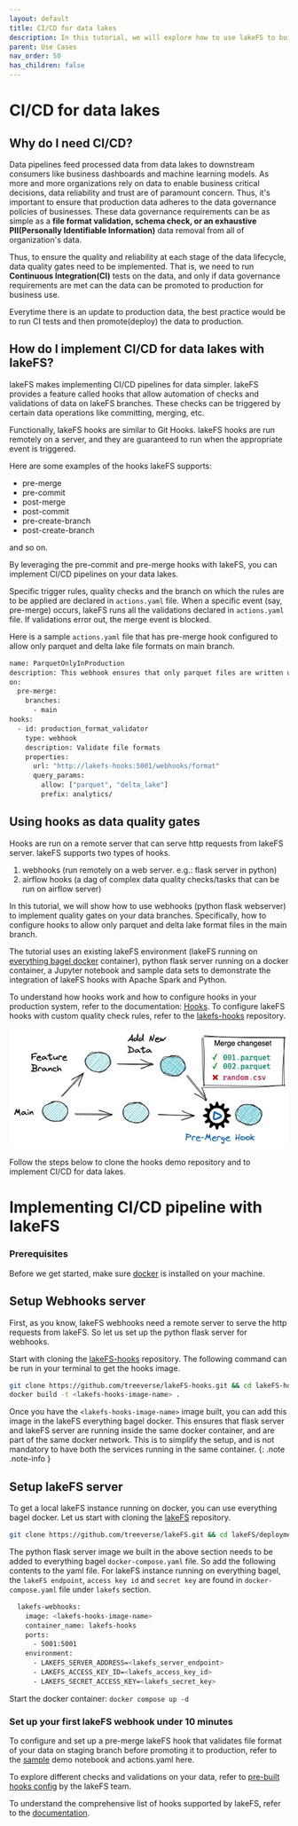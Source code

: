 ```yaml
---
layout: default 
title: CI/CD for data lakes
description: In this tutorial, we will explore how to use lakeFS to build a CI/CD pipeline for data lakes.
parent: Use Cases
nav_order: 50
has_children: false
---
```


# CI/CD for data lakes

## Why do I need CI/CD?

Data pipelines feed processed data from data lakes to downstream consumers like business dashboards and machine learning models. As more and more organizations rely on data to enable business critical decisions, data reliability and trust are of paramount concern. Thus, it's important to ensure that production data adheres to the data governance policies of businesses. These data governance requirements can be as simple as a **file format validation, schema check, or an exhaustive PII(Personally Identifiable Information)** data removal from all of organization's data. 

Thus, to ensure the quality and reliability at each stage of the data lifecycle, data quality gates need to be implemented. That is, we need to run **Continuous Integration(CI)** tests on the data, and only if data governance requirements are met can the data can be promoted to production for business use. 

Everytime there is an update to production data, the best practice would be to run CI tests and then promote(deploy) the data to production. 

## How do I implement CI/CD for data lakes with lakeFS?

lakeFS makes implementing CI/CD pipelines for data simpler. lakeFS provides a feature called hooks that allow automation of checks and validations of data on lakeFS branches. These checks can be triggered by certain data operations like committing, merging, etc. 

Functionally, lakeFS hooks are similar to Git Hooks. lakeFS hooks are run remotely on a server, and they are guaranteed to run when the appropriate event is triggered.

Here are some examples of the hooks lakeFS supports:
* pre-merge
* pre-commit
* post-merge
* post-commit
* pre-create-branch
* post-create-branch

and so on.

By leveraging the pre-commit and pre-merge hooks with lakeFS, you can implement CI/CD pipelines on your data lakes.

Specific trigger rules, quality checks and the branch on which the rules are to be applied are declared in `actions.yaml` file. When a specific event (say, pre-merge) occurs, lakeFS runs all the validations declared in `actions.yaml` file. If validations error out, the merge event is blocked.

Here is a sample `actions.yaml` file that has pre-merge hook configured to allow only parquet and delta lake file formats on main branch.

```bash
name: ParquetOnlyInProduction
description: This webhook ensures that only parquet files are written under production/
on:
  pre-merge:
    branches:
      - main
hooks:
  - id: production_format_validator
    type: webhook
    description: Validate file formats
    properties:
      url: "http://lakefs-hooks:5001/webhooks/format"
      query_params:
        allow: ["parquet", "delta_lake"]
        prefix: analytics/
```

## Using hooks as data quality gates

Hooks are run on a remote server that can serve http requests from lakeFS server. lakeFS supports two types of hooks.
1. webhooks (run remotely on a web server. e.g.: flask server in python) 
2. airflow hooks (a dag of complex data quality checks/tasks that can be run on airflow server) 

In this tutorial, we will show how to use webhooks (python flask webserver) to implement quality gates on your data branches. Specifically, how to configure hooks to allow only parquet and delta lake format files in the main branch.

The tutorial uses an existing lakeFS environment (lakeFS running on [everything bagel docker](https://lakefs.io/the-docker-everything-bagel-spin-up-a-local-data-stack/) container), python flask server running on a docker container, a Jupyter notebook and sample data sets to demonstrate the integration of lakeFS hooks with Apache Spark and Python. 

To understand how hooks work and how to configure hooks in your production system, refer to the documentation: [Hooks](../setup/hooks.md). To configure lakeFS hooks with custom quality check rules, refer to the [lakefs-hooks](https://github.com/treeverse/lakeFS-hooks) repository.

![lakeFS hooks - Promotion workflow](../assets/img/promotion_workflow.png)

Follow the steps below to clone the hooks demo repository and to implement CI/CD for data lakes.

# Implementing CI/CD pipeline with lakeFS
### Prerequisites

Before we get started, make sure [docker](https://docs.docker.com/engine/install/) is installed on your machine.

## Setup Webhooks server

First, as you know, lakeFS webhooks need a remote server to serve the http requests from lakeFS. So let us set up the python flask server for webhooks.

Start with cloning the [lakeFS-hooks](https://github.com/treeverse/lakeFS-hooks) repository. The following command can be run in your terminal to get the hooks image.

```bash
git clone https://github.com/treeverse/lakeFS-hooks.git && cd lakeFS-hooks/
docker build -t <lakefs-hooks-image-name> .
```
Once you have the `<lakefs-hooks-image-name>` image built, you can add this image in the lakeFS everything bagel docker. This ensures that flask server and lakeFS server are running inside the same docker container, and are part of the same docker network. This is to simplify the setup, and is not mandatory to have both the services running in the same container.
{: .note .note-info }

## Setup lakeFS server

To get a local lakeFS instance running on docker, you can use everything bagel docker. Let us start with cloning the [lakeFS](https://github.com/treeverse/lakeFS) repository.

```bash
git clone https://github.com/treeverse/lakeFS.git && cd lakeFS/deployments/compose
```

The python flask server image we built in the above section needs to be added to everything bagel `docker-compose.yaml` file. So add the following contents to the yaml file. For lakeFS instance running on everything bagel, the `lakeFS endpoint`, `access key id` and `secret key` are found in `docker-compose.yaml` file under `lakefs` section.

```bash
  lakefs-webhooks:
    image: <lakefs-hooks-image-name>
    container_name: lakefs-hooks
    ports:
      - 5001:5001
    environment:
      - LAKEFS_SERVER_ADDRESS=<lakefs_server_endpoint>
      - LAKEFS_ACCESS_KEY_ID=<lakefs_access_key_id>
      - LAKEFS_SECRET_ACCESS_KEY=<lakefs_secret_key>
```
Start the docker container: ```docker compose up -d```

### Set up your first lakeFS webhook under 10 minutes

To configure and set up a pre-merge lakeFS hook that validates file format of your data on staging branch before promoting it to production, refer to the [sample](https://github.com/treeverse/lakeFS-samples/tree/main/04-data-quality-checks-with-lakeFS-hooks) demo notebook and actions.yaml here. 

To explore different checks and validations on your data, refer to [pre-built hooks config](https://github.com/treeverse/lakeFS-hooks#included-webhooks) by the lakeFS team. 

To understand the comprehensive list of hooks supported by lakeFS, refer to the [documentation](https://github.com/treeverse/lakeFS-hooks).